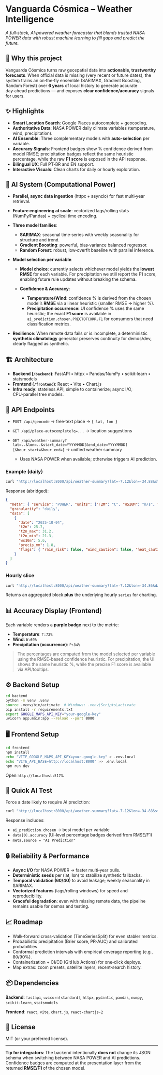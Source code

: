 # Vanguarda Cósmica – Weather Intelligence

*A full‑stack, AI‑powered weather forecaster that blends trusted NASA POWER data with robust machine learning to fill gaps and predict the future.*

## 🚀 Why this project

Vanguarda Cósmica turns raw geospatial data into **actionable, trustworthy forecasts**. When official data is missing (very recent or future dates), the system trains an on‑the‑fly ensemble (SARIMAX, Gradient Boosting, Random Forest) over **6 years** of local history to generate accurate day‑ahead predictions — and exposes **clear confidence/accuracy** signals for users.

## ✨ Highlights

* **Smart Location Search**: Google Places autocomplete + geocoding.
* **Authoritative Data**: NASA POWER daily climate variables (temperature, wind, precipitation).
* **AI Ensemble**: Three complementary models with **auto-selection** per variable.
* **Accuracy Signals**: Frontend badges show % confidence derived from model RMSE; precipitation badges reflect the same heuristic percentage, while the raw **F1 score** is exposed in the API response.
* **Bilingual UX**: Full PT‑BR and EN support.
* **Interactive Visuals**: Clean charts for daily or hourly exploration.

## 🧠 AI System (Computational Power)

* **Parallel, async data ingestion** (httpx + asyncio) for fast multi‑year retrieval.
* **Feature engineering at scale**: vectorized lags/rolling stats (NumPy/Pandas) + cyclical time encoding.
* **Three model families**:

  * **SARIMAX**: seasonal time‑series with weekly seasonality for structure and trend.
  * **Gradient Boosting**: powerful, bias‑variance balanced regressor.
  * **Random Forest**: robust, low‑overfit baseline with parallel inference.
* **Model selection per variable**:

  * **Model choice**: currently selects whichever model yields the **lowest RMSE** for each variable. For precipitation we still report the F1 score, enabling future rule updates without breaking the schema.
  * **Confidence & Accuracy**:

    * **Temperature/Wind**: confidence % is derived from the chosen model’s **RMSE** via a linear heuristic (smaller RMSE ⇒ higher %).
    * **Precipitation occurrence**: UI confidence % uses the same heuristic; the exact **F1 score** is available in `ai_prediction.chosen.PRECTOTCORR.F1` for consumers that need classification metrics.
* **Resilience**: When remote data fails or is incomplete, a deterministic **synthetic climatology** generator preserves continuity for demos/dev, clearly flagged as synthetic.

## 🏗️ Architecture

* **Backend (`/backend`)**: FastAPI • httpx • Pandas/NumPy • scikit‑learn • statsmodels
* **Frontend (`/frontend`)**: React • Vite • Chart.js
* **Infra ready**: stateless API, simple to containerize; async I/O; CPU‑parallel tree models.

## 🔌 API Endpoints

* `POST /api/geocode` → free‑text place → `{ lat, lon }`
* `GET /api/place-autocomplete?q=...` → location suggestions
* `GET /api/weather-summary?lat=..&lon=..&start_date=YYYYMMDD[&end_date=YYYYMMDD][&hour_start=&hour_end=]` → unified weather summary

  * Uses NASA POWER when available; otherwise triggers AI prediction.

### Example (daily)

```bash
curl "http://localhost:8000/api/weather-summary?lat=-7.12&lon=-34.88&start_date=20251004"
```

Response (abridged):

```json
{
  "meta": { "service": "POWER", "units": {"T2M": "C", "WS10M": "m/s", "PRECTOT": "mm"} },
  "granularity": "daily",
  "data": [
    {
      "date": "2025-10-04",
      "t2m": 25.7,
      "t2m_max": 31.2,
      "t2m_min": 21.3,
      "ws10m": 5.6,
      "precip_mm": 1.8,
      "flags": { "rain_risk": false, "wind_caution": false, "heat_caution": false }
    }
  ]
}
```

### Hourly slice

```bash
curl "http://localhost:8000/api/weather-summary?lat=-7.12&lon=-34.86&date=20251004&hour_start=10&hour_end=13"
```

Returns an aggregated block **plus** the underlying hourly `series` for charting.

## 📊 Accuracy Display (Frontend)

Each variable renders a **purple badge** next to the metric:

* **Temperature**: `T:72%`
* **Wind**: `W:69%`
* **Precipitation (occurrence)**: `P:84%`

> The percentages are computed from the model selected per variable using the RMSE-based confidence heuristic. For precipitation, the UI shows the same heuristic %, while the precise F1 score is available via API/tooltips.

## ⚙️ Backend Setup

```bash
cd backend
python -m venv .venv
source .venv/bin/activate  # Windows: .venv\Scripts\activate
pip install -r requirements.txt
export GOOGLE_MAPS_API_KEY="your-google-key"
uvicorn app.main:app --reload --port 8000
```

## 🖥️ Frontend Setup

```bash
cd frontend
npm install
echo "VITE_GOOGLE_MAPS_API_KEY=your-google-key" > .env.local
echo "VITE_API_BASE=http://localhost:8000" >> .env.local
npm run dev
```

Open `http://localhost:5173`.

## 🧪 Quick AI Test

Force a date likely to require AI prediction:

```bash
curl "http://localhost:8000/api/weather-summary?lat=-7.12&lon=-34.88&start_date=20251004&end_date=20251004"
```

Response includes:

* `ai_prediction.chosen` → best model per variable
* `data[0].accuracy` (UI‑level percentage badges derived from RMSE/F1)
* `meta.source = "AI Prediction"`

## 🔒 Reliability & Performance

* **Async I/O** for NASA POWER → faster multi‑year pulls.
* **Deterministic seeds** per (lat, lon) to stabilize synthetic fallbacks.
* **Temporal validation (60/40)** to avoid leakage; weekly seasonality in SARIMAX.
* **Vectorized features** (lags/rolling windows) for speed and reproducibility.
* **Graceful degradation**: even with missing remote data, the pipeline remains usable for demos and testing.

## 📈 Roadmap

* Walk‑forward cross‑validation (TimeSeriesSplit) for even stabler metrics.
* Probabilistic precipitation (Brier score, PR‑AUC) and calibrated probabilities.
* Conformal prediction intervals with empirical coverage reporting (e.g., 80/90%).
* Containerization + CI/CD (GitHub Actions) for one‑click deploys.
* Map extras: zoom presets, satellite layers, recent‑search history.

## 📦 Dependencies

**Backend**: `fastapi`, `uvicorn[standard]`, `httpx`, `pydantic`, `pandas`, `numpy`, `scikit-learn`, `statsmodels`

**Frontend**: `react`, `vite`, `chart.js`, `react-chartjs-2`

## 📜 License

MIT (or your preferred license).

---

**Tip for integrators**: The backend intentionally **does not** change its JSON schema when switching between NASA POWER and AI predictions. Confidence badges are computed at the presentation layer from the returned **RMSE/F1** of the chosen model.
